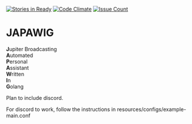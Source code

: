 [![Stories in Ready](https://badge.waffle.io/Kpovoc/JBot-Go.png?label=ready&title=Ready)](https://waffle.io/Kpovoc/JBot-Go)
[![Code Climate](https://codeclimate.com/github/Kpovoc/JBot-Go/badges/gpa.svg)](https://codeclimate.com/github/Kpovoc/JBot-Go)
[![Issue Count](https://codeclimate.com/github/Kpovoc/JBot-Go/badges/issue_count.svg)](https://codeclimate.com/github/Kpovoc/JBot-Go)

# JAPAWIG
**J**upiter Broadcasting  
**A**utomated  
**P**ersonal  
**A**ssistant  
**W**ritten  
**I**n  
**G**olang  

Plan to include discord.

For discord to work, follow the instructions in resources/configs/example-main.conf
